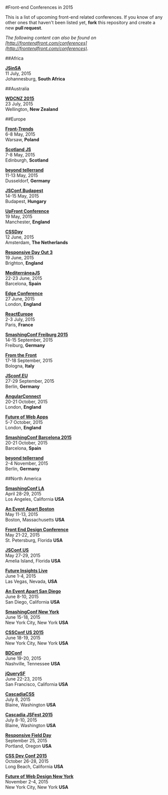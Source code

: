 #Front-end Conferences in 2015

This is a list of upcoming front-end related conferences. If you know of any other ones that haven't been listed yet, **fork** this repository and create a new **pull request**.

*The following content can also be found on [http://frontendfront.com/conferences](http://frontendfront.com/conferences).*

##Africa

[**JSinSA**](http://www.jsinsa.com/jsinsa/2015/index.html)  
11 July, 2015  
Johannesburg, **South Africa**


##Australia

[**WDCNZ 2015**](http://www.wdcnz.com/)  
23 July, 2015  
Wellington, **New Zealand**


##Europe

[**Front-Trends**](http://front-trends.com/)  
6-8 May, 2015  
Warsaw, **Poland**

[**Scotland JS**](http://scotlandjs.com/)  
7-8 May, 2015  
Edinburgh, **Scotland**

[**beyond tellerrand**](http://beyondtellerrand.com/)  
11-13 May, 2015  
Dusseldorf, **Germany**

[**JSConf.Budapest**](http://jsconfbp.com/)  
14-15 May, 2015  
Budapest, **Hungary**

[**UpFront Conference**](http://upfrontconf.com/)  
19 May, 2015  
Manchester, **England**

[**CSSDay**](http://cssday.nl/)  
12 June, 2015  
Amsterdam, **The Netherlands**

[**Responsive Day Out 3**](http://responsiveconf.com/)  
19 June, 2015  
Brighton, **England**

[**MediterráneaJS**](http://mediterraneajs.eu/)  
22-23 June, 2015  
Barcelona, **Spain**

[**Edge Conference**](https://edgeconf.com/2015-london)  
27 June, 2015  
London, **England**

[**ReactEurope**](https://www.react-europe.org/)  
2-3 July, 2015  
Paris, **France**

[**SmashingConf Freiburg 2015**](http://www.smashingconf.com)  
14-15 September, 2015  
Freiburg, **Germany**

[**From the Front**](http://fromthefront.it/)  
17-18 September, 2015  
Bologna, **Italy**

[**JSconf.EU**](http://2015.jsconf.eu/)  
27-29 September, 2015  
Berlin, **Germany**

[**AngularConnect**](http://angularconnect.com/)  
20-21 October, 2015  
London, **England**

[**Future of Web Apps**](https://futureofwebapps.com/london-2015/)  
5-7 October, 2015  
London, **England**

[**SmashingConf Barcelona 2015**](http://www.smashingconf.com)  
20-21 October, 2015  
Barcelona, **Spain**

[**beyond tellerrand**](http://beyondtellerrand.com/)  
2-4 November, 2015  
Berlin, **Germany**


##North America

[**SmashingConf LA**](http://www.smashingconf.com/)  
April 28-29, 2015  
Los Angeles, California **USA**

[**An Event Apart Boston**](http://aneventapart.com/event/boston-2015)  
May 11-13, 2015  
Boston, Massachusetts **USA**

[**Front End Design Conference**](http://frontenddesignconference.com)  
May 21-22, 2015  
St. Petersburg, Florida **USA**  

[**JSConf.US**](http://2015.jsconf.us/)  
May 27-29, 2015  
Amelia Island, Florida **USA**  

[**Future Insights Live**](https://futureinsightslive.com/las-vegas-2015/)  
June 1-4, 2015  
Las Vegas, Nevada, **USA**

[**An Event Apart San Diego**](http://aneventapart.com/event/san-diego-2015)  
June 8-10, 2015  
San Diego, California **USA**

[**SmashingConf New York**](http://www.smashingconf.com/)  
June 15-18, 2015  
New York City, New York **USA**

[**CSSConf US 2015**](http://2015.cssconf.com/)  
June 18-19, 2015  
New York City, New York **USA**

[**BDConf**](http://bdconf.com/)  
June 19-20, 2015  
Nashville, Tennessee **USA**

[**jQuerySF**](http://jquerysf.com/)  
June 22-23, 2015  
San Francisco, California **USA**

[**CascadiaCSS**](http://2015.cascadiajs.com/css/)  
July 8, 2015  
Blaine, Washington **USA**

[**Cascadia JSFest 2015**](http://2015.cascadiajs.com/)  
July 8-10, 2015  
Blaine, Washington **USA**

[**Responsive Field Day**](http://www.responsivefieldday.com/)  
September 25, 2015  
Portland, Oregon **USA**

[**CSS Dev Conf 2015**](http://2015.cssdevconf.com/)  
October 26-28, 2015  
Long Beach, California **USA**

[**Future of Web Design New York**](https://futureofwebdesign.com/nyc-2015/)  
November 2-4, 2015  
New York City, New York **USA**